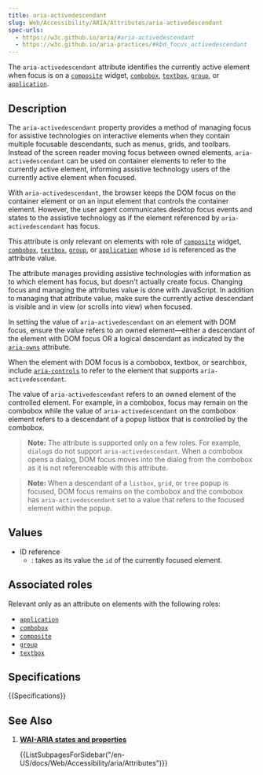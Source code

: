 ```yaml
---
title: aria-activedescendant
slug: Web/Accessibility/ARIA/Attributes/aria-activedescendant
spec-urls:
  - https://w3c.github.io/aria/#aria-activedescendant
  - https://w3c.github.io/aria-practices/#kbd_focus_activedescendant
---
```


The `aria-activedescendant` attribute identifies the currently active element when focus is on a [`composite`](/en-US/docs/Web/Accessibility/ARIA/Roles/composite_role) widget, [`combobox`](/en-US/docs/Web/Accessibility/ARIA/Roles/combobox_role), [`textbox`](/en-US/docs/Web/Accessibility/ARIA/Roles/textbox_role), [`group`](/en-US/docs/Web/Accessibility/ARIA/Roles/group_role), or [`application`](/en-US/docs/Web/Accessibility/ARIA/Roles/application_role).

## Description

The `aria-activedescendant` property provides a method of managing focus for assistive technologies on interactive elements when they contain multiple focusable descendants, such as menus, grids, and toolbars. Instead of the screen reader moving focus between owned elements, `aria-activedescendant` can be used on container elements to refer to the currently active element, informing assistive technology users of the currently active element when focused.

With `aria-activedescendant`, the browser keeps the DOM focus on the container element or on an input element that controls the container element. However, the user agent communicates desktop focus events and states to the assistive technology as if the element referenced by `aria-activedescendant` has focus.

This attribute is only relevant on elements with role of [`composite`](/en-US/docs/Web/Accessibility/ARIA/Roles/composite_role) widget, [`combobox`](/en-US/docs/Web/Accessibility/ARIA/Roles/combobox_role), [`textbox`](/en-US/docs/Web/Accessibility/ARIA/Roles/textbox_role), [`group`](/en-US/docs/Web/Accessibility/ARIA/Roles/group_role), or [`application`](/en-US/docs/Web/Accessibility/ARIA/Roles/application_role) whose `id` is referenced as the attribute value.

The attribute manages providing assistive technologies with information as to which element has focus, but doesn't actually create focus. Changing focus and managing the attributes value is done with JavaScript. In addition to managing that attribute value, make sure the currently active descendant is visible and in view (or scrolls into view) when focused.

In setting the value of `aria-activedescendant` on an element with DOM focus, ensure the value refers to an owned element—either a descendant of the element with DOM focus OR a logical descendant as indicated by the [`aria-owns`](/en-US/docs/Web/Accessibility/ARIA/Attributes/aria-owns) attribute.

When the element with DOM focus is a combobox, textbox, or searchbox, include [`aria-controls`](/en-US/docs/Web/Accessibility/ARIA/Attributes/aria-controls) to refer to the element that supports `aria-activedescendant`.

The value of `aria-activedescendant` refers to an owned element of the controlled element. For example, in a combobox, focus may remain on the combobox while the value of `aria-activedescendant` on the combobox element refers to a descendant of a popup listbox that is controlled by the combobox.

> **Note:** The attribute is supported only on a few roles. For example, `dialog`s do not support `aria-activedescendant`. When a combobox opens a dialog, DOM focus moves into the dialog from the combobox as it is not referenceable with this attribute.

> **Note:** When a descendant of a `listbox`, `grid`, or `tree` popup is focused, DOM focus remains on the combobox and the combobox has `aria-activedescendant` set to a value that refers to the focused element within the popup.

## Values

- ID reference
  - : takes as its value the `id` of the currently focused element.

## Associated roles

Relevant only as an attribute on elements with the following roles:

- [`application`](/en-US/docs/Web/Accessibility/ARIA/Roles/application_role)
- [`combobox`](/en-US/docs/Web/Accessibility/ARIA/Roles/combobox_role)
- [`composite`](/en-US/docs/Web/Accessibility/ARIA/Roles/composite_role)
- [`group`](/en-US/docs/Web/Accessibility/ARIA/Roles/group_role)
- [`textbox`](/en-US/docs/Web/Accessibility/ARIA/Roles/textbox_role)

## Specifications

{{Specifications}}

## See Also

<section id="Quick_links">

1. [**WAI-ARIA states and properties**](/en-US/docs/Web/Accessibility/ARIA/Attributes)

   {{ListSubpagesForSidebar("/en-US/docs/Web/Accessibility/aria/Attributes")}}

</section>
